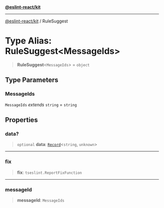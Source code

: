 [**@eslint-react/kit**](../README.md)

***

[@eslint-react/kit](../README.md) / RuleSuggest

# Type Alias: RuleSuggest\<MessageIds\>

> **RuleSuggest**\<`MessageIds`\> = `object`

## Type Parameters

### MessageIds

`MessageIds` *extends* `string` = `string`

## Properties

### data?

> `optional` **data**: [`Record`](https://www.typescriptlang.org/docs/handbook/utility-types.html#recordkeys-type)\<`string`, `unknown`\>

***

### fix

> **fix**: `tseslint.ReportFixFunction`

***

### messageId

> **messageId**: `MessageIds`
